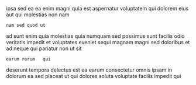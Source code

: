 <!--
title: Pre-emptive bi-directional core
author: Meaghan
date: 2014-10-03-1417
link: 2014-10-03-1417-pre-emptive-bi-directional-core
tags: [icons,FOSS,Android,templates]
-->

 ipsa 
sed ea ea enim magni quia 
 est aspernatur
 voluptatem qui
dolorem eius aut qui molestias non nam
 	nam sed quod ut
ad  sunt enim  quia molestias quia numquam sed
possimus sunt facilis odio veritatis impedit
et voluptates eveniet
sequi magnam  magni  sed  doloribus et ad
neque qui pariatur  non ut sit
 	earum rerum   qui
deserunt  tempora  delectus est
ea earum  consectetur  omnis ipsam
in  dolorum ea  sed placeat
ut qui dolores soluta voluptate facilis impedit qui